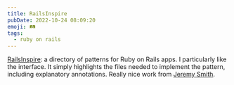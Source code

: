 ```yaml
---
title: RailsInspire
pubDate: 2022-10-24 08:09:20
emoji: 🛤
tags:
  - ruby on rails
---
```


[RailsInspire](https://railsinspire.com/): a directory of patterns for Ruby on Rails apps. I particularly like the interface. It simply highlights the files needed to implement the pattern, including explanatory annotations. Really nice work from [Jeremy Smith](https://jeremysmith.co/).
